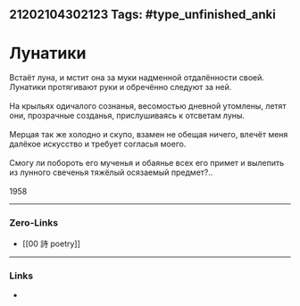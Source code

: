 21202104302123
Tags: #type_unfinished_anki 
---
# Лунатики

Встаёт луна, и мстит она за муки надменной отдалённости своей. Лунатики протягивают руки и обречённо следуют за ней.<br><br>На крыльях одичалого сознанья, весомостью дневной утомлены, летят они, прозрачные созданья, прислушиваясь к отсветам луны.<br><br>Мерцая так же холодно и скупо, взамен не обещая ничего, влечёт меня далёкое искусство и требует согласья моего.<br><br>Смогу ли побороть его мученья и обаянье всех его примет и вылепить из лунного свеченья тяжёлый осязаемый предмет?..<br><br>1958

---
### Zero-Links
- [[00 詩 poetry]]
---
### Links
-